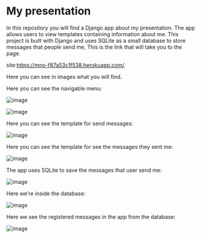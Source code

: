 # My presentation
In this repository you will find a Django app about my presentation.
The app allows users to view templates containing information about me. This project is built with Django and uses SQLite as a small database to store messages that people send me, This is the link that will take you to the page.

site:https://mno-f87a53c1f538.herokuapp.com/.

Here you can see in images what you will find.

Here you can see the navigable menu:

![image](https://github.com/user-attachments/assets/4846c099-b1fd-4c1c-85f3-2ca5bde95453)

![image](https://github.com/user-attachments/assets/859512d6-db6f-4b49-9c6a-c5c71d1482da)

Here you can see the template for send messages:

![image](https://github.com/user-attachments/assets/9fe19286-0790-4929-aa05-79f1910fa7fd)

Here you can see the template for see the messages they sent me:

![image](https://github.com/user-attachments/assets/94284c13-f0d3-447d-8434-9c563916f0d0)

The app uses SQLite to save the messages that user send me:

![image](https://github.com/user-attachments/assets/6f408f74-5b30-4182-bebd-eabea638a2ad)

Here we're inside the database:

![image](https://github.com/user-attachments/assets/dfd72d1d-ae35-455d-a927-7ed588189cfe)

Here we see the registered messages in the app from the database:

![image](https://github.com/user-attachments/assets/10479645-259b-4129-bcba-ae421190ef94)



